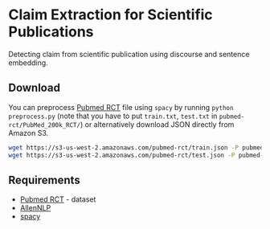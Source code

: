 # Claim Extraction for Scientific Publications

Detecting claim from scientific publication using discourse and sentence embedding.


## Download

You can preprocess [Pubmed RCT](https://github.com/Franck-Dernoncourt/pubmed-rct) file
using `spacy` by running `python preprocess.py`
(note that you have to put `train.txt`, `test.txt` in `pubmed-rct/PubMed_200k_RCT/`)
or alternatively download JSON directly from Amazon S3.

```bash
wget https://s3-us-west-2.amazonaws.com/pubmed-rct/train.json -P pubmed-rct/PubMed_200k_RCT/
wget https://s3-us-west-2.amazonaws.com/pubmed-rct/test.json -P pubmed-rct/PubMed_200k_RCT/
```


## Requirements

- [Pubmed RCT](https://github.com/Franck-Dernoncourt/pubmed-rct) - dataset
- [AllenNLP](https://github.com/allenai/allennlp)
- [spacy](https://github.com/explosion/spaCy)
